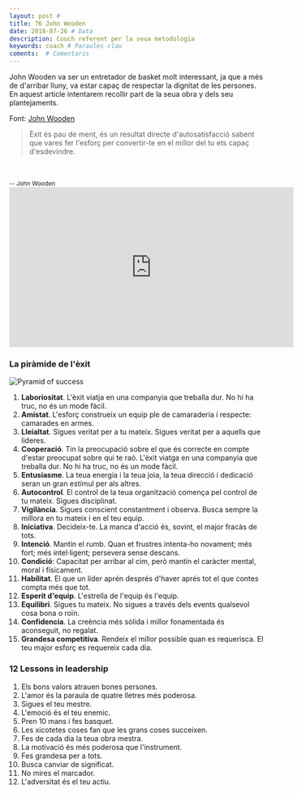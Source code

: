 ```yaml
---
layout: post #
title: 76 John Wooden
date: 2018-07-26 # Data
description: Couch referent per la seua metodologia
keywords: coach # Paraules clau
coments:  # Comentaris
---
```


John Wooden va ser un entretador de basket molt interessant, ja que a més de d'arribar lluny, va estar capaç de respectar la dignitat de les persones. En aquest article intentarem recollir part de la seua obra y dels seu plantejaments.

Font: [John Wooden](http://www.coachwooden.com/)

> Èxit és pau de ment, és un resultat directe d'autosatisfacció sabent que vares fer l'esforç per convertir-te en el millor del tu ets capaç d'esdevindre.
<br />
<br />
<small>-- John Wooden</small>


<iframe width="560" height="315" src="https://www.youtube.com/embed/0MM-psvqiG8" frameborder="0" allow="autoplay; encrypted-media" allowfullscreen></iframe>


### La piràmide de l'èxit

![Pyramid of success](http://www.coachwooden.com/files/PyramidThinkingSuccess.jpg)

1. **Laboriositat**. L'èxit viatja en una companyia que treballa dur. No hi ha truc, no és un mode fàcil.
2. **Amistat**. L'esforç construeix un equip ple de camaraderia i respecte: camarades en armes.
3. **Lleialtat**. Sigues veritat per a tu mateix. Sigues veritat per a aquells que lideres.
4. **Cooperació**. Tin la preocupació sobre el que és correcte en compte d'estar preocupat sobre qui te raó. L'èxit viatga en una companyia que treballa dur. No hi ha truc, no és un mode fàcil.
5. **Entusiasme**. La teua energia i la teua joia, la teua direcció i dedicació seran un gran estímul per als altres.
6. **Autocontrol**. El control de la teua organització comença pel control de tu mateix. Sigues disciplinat.
7. **Vigilància**. Sigues conscient constantment i observa. Busca sempre la millora en tu mateix i en el teu equip.
8. **Iniciativa**. Decideix-te. La manca d'acció és, sovint, el major fracàs de tots.
9. **Intenció**. Mantín el rumb. Quan et frustres intenta-ho novament; més fort; més intel·ligent; persevera sense descans.
10. **Condició**: Capacitat per arribar al cim, però mantín el caràcter mental, moral i físicament.
11. **Habilitat**. El que un líder aprén després d'haver aprés tot el que contes compta més que tot.
12. **Esperit d'equip**. L'estrella de l'equip és l'equip.
13. **Equilibri**. Sigues tu mateix. No sigues a través dels events qualsevol cosa bona o roïn.
14. **Confidencia**. La creència més sòlida i millor fonamentada és aconseguit, no regalat.
15. **Grandesa competitiva**. Rendeix el millor possible quan es requerisca. El teu major esforç es requereix cada dia.


### 12 Lessons in leadership

1. Els bons valors atrauen bones persones.
2. L'amor és la paraula de quatre lletres més poderosa.
3. Sigues el teu mestre.
4. L'emoció és el teu enemic.
5. Pren 10 mans i fes basquet.
6. Les xicotetes coses fan que les grans coses succeixen.
7. Fes de cada dia la teua obra mestra.
8. La motivació és més poderosa que l'instrument.
9. Fes grandesa per a tots.
10. Busca canviar de significat.
11. No mires el marcador.
12. L'adversitat és el teu actiu.
